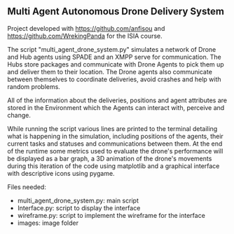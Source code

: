 ## Multi Agent Autonomous Drone Delivery System

Project developed with https://github.com/anfisou and https://github.com/WrekingPanda for the ISIA course. 

The script "multi_agent_drone_system.py" simulates a network of Drone and Hub agents using SPADE and an XMPP serve for communication. The Hubs store packages and communicate with Drone Agents to pick them up and deliver them to their location. The Drone agents also communicate between themselves to coordinate deliveries, avoid crashes and help with random problems. 

All of the information about the deliveries, positions and agent attributes are stored in the Environment which the Agents can interact with, perceive and change.

While running the script various lines are printed to the terminal detailing what is happening in the simulation, including positions of the agents, their current tasks and statuses and communications between them. At the end of the runtime some metrics used to evaluate the drone's performance will be displayed as a bar graph, a 3D animation of the drone's movements during this iteration of the code using matplotlib and a graphical interface with descriptive icons using pygame.

Files needed:
- multi_agent_drone_system.py: main script
- Interface.py: script to display the interface
- wireframe.py: script to implement the wireframe for the interface
- images: image folder
